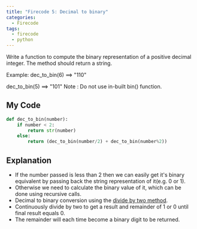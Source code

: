```yaml
---
title: "Firecode 5: Decimal to binary"
categories:
  - Firecode
tags:
  - firecode
  - python
---
```

Write a function to compute the binary representation of a positive decimal integer. The method should return a string.

Example:
dec_to_bin(6) ==> "110"

dec_to_bin(5) ==> "101"
Note : Do not use in-built bin() function.

## My Code

```python
def dec_to_bin(number):
    if number < 2:
        return str(number)
    else:
        return (dec_to_bin(number/2) + dec_to_bin(number%2))
```

## Explanation

* If the number passed is less than 2 then we can easily get it's binary equivalent by passing back the string representation of it(e.g. 0 or 1).
* Otherwise we need to calculate the binary value of it, which can be done using recursive calls.
* Decimal to binary conversion using the [divide by two method](https://www.electronics-tutorials.ws/binary/bin_2.html).
* Continuously divide by two to get a result and remainder of 1 or 0 until final result equals 0.
* The remainder will each time become a binary digit to be returned.
